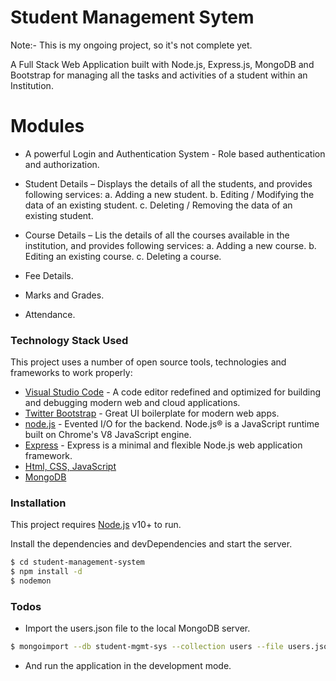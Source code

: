 # Student Management Sytem

Note:- This is my ongoing project, so it's not complete yet.

A Full Stack Web Application built with Node.js, Express.js, MongoDB and Bootstrap for managing all the tasks and activities of a student within an Institution.

# Modules

- A powerful Login and Authentication System - Role based authentication and authorization.
- Student Details – Displays the details of all the students, and provides following services:
  a. Adding a new student.
  b. Editing / Modifying the data of an existing student.
  c. Deleting / Removing the data of an existing student.

- Course Details – Lis the details of all the courses available in the institution, and provides following services:
  a. Adding a new course.
  b. Editing an existing course.
  c. Deleting a course.
- Fee Details.
- Marks and Grades.
- Attendance.

### Technology Stack Used

This project uses a number of open source tools, technologies and frameworks to work properly:

- [Visual Studio Code](https://code.visualstudio.com) - A code editor redefined and optimized for building and debugging modern web and cloud applications.
- [Twitter Bootstrap](https://www.getbootstrap.com) - Great UI boilerplate for modern web apps.
- [node.js](https://www.nodejs.org) - Evented I/O for the backend. Node.js® is a JavaScript runtime built on Chrome's V8 JavaScript engine.
- [Express](https://www.expressjs.com) - Express is a minimal and flexible Node.js web application framework.
- [Html, CSS, JavaScript](#)
- [MongoDB](https://www.mongodb.com)

### Installation

This project requires [Node.js](https://nodejs.org/) v10+ to run.

Install the dependencies and devDependencies and start the server.

```sh
$ cd student-management-system
$ npm install -d
$ nodemon
```

### Todos

- Import the users.json file to the local MongoDB server.

```sh
$ mongoimport --db student-mgmt-sys --collection users --file users.json
```

- And run the application in the development mode.
